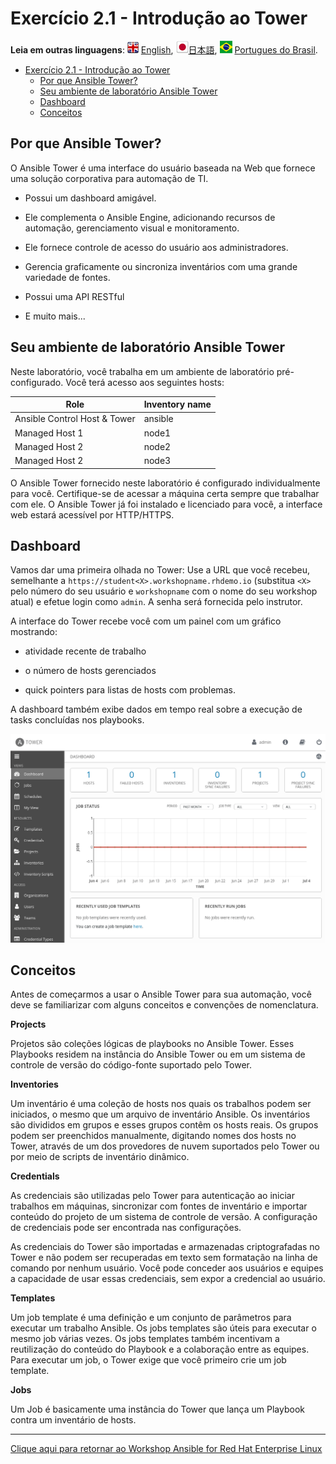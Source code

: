 # Exercício 2.1 - Introdução ao Tower

**Leia em outras linguagens**: ![uk](../../../images/uk.png) [English](README.md),  ![japan](../../../images/japan.png)[日本語](README.ja.md), ![brazil](../../../images/brazil.png) [Portugues do Brasil](README.pt-br.md).

   * [Exercício 2.1 - Introdução ao Tower](#exercício-21---introdução-ao-tower)
      * [Por que Ansible Tower?](#por-que-ansible-tower)
      * [Seu ambiente de laboratório Ansible Tower](#seu-ambiente-de-laboratório-ansible-tower)
      * [Dashboard](#dashboard)
      * [Conceitos](#conceitos)

## Por que Ansible Tower?

O Ansible Tower é uma interface do usuário baseada na Web que fornece uma solução corporativa para automação de TI.

  - Possui um dashboard amigável.

  - Ele complementa o Ansible Engine, adicionando recursos de automação, gerenciamento visual e monitoramento.

  - Ele fornece controle de acesso do usuário aos administradores.

  - Gerencia graficamente ou sincroniza inventários com uma grande variedade de fontes.

  - Possui uma API RESTful

  - E muito mais...

## Seu ambiente de laboratório Ansible Tower

Neste laboratório, você trabalha em um ambiente de laboratório pré-configurado. Você terá acesso aos seguintes hosts:

| Role                         | Inventory name |
| -----------------------------| ---------------|
| Ansible Control Host & Tower | ansible        |
| Managed Host 1               | node1          |
| Managed Host 2               | node2          |
| Managed Host 2               | node3          |

O Ansible Tower fornecido neste laboratório é configurado individualmente para você. Certifique-se de acessar a máquina certa sempre que trabalhar com ele. O Ansible Tower já foi instalado e licenciado para você, a interface web estará acessível por HTTP/HTTPS.

## Dashboard

Vamos dar uma primeira olhada no Tower: Use a URL que você recebeu, semelhante a `https://student<X>.workshopname.rhdemo.io` (substitua `<X>` pelo número do seu usuário e `workshopname` com o nome do seu workshop atual) e efetue login como `admin`. A senha será fornecida pelo instrutor.

A interface do Tower recebe você com um painel com um gráfico mostrando:

  - atividade recente de trabalho

  - o número de hosts gerenciados

  - quick pointers para listas de hosts com problemas.

A dashboard também exibe dados em tempo real sobre a execução de tasks concluídas nos playbooks.

![Ansible Tower Dashboard](images/dashboard.png)

## Conceitos

Antes de começarmos a usar o Ansible Tower para sua automação, você deve se familiarizar com alguns conceitos e convenções de nomenclatura.

**Projects**

Projetos são coleções lógicas de playbooks no Ansible Tower. Esses Playbooks residem na instância do Ansible Tower ou em um sistema de controle de versão do código-fonte suportado pelo Tower.

**Inventories**

Um inventário é uma coleção de hosts nos quais os trabalhos podem ser iniciados, o mesmo que um arquivo de inventário Ansible. Os inventários são divididos em grupos e esses grupos contêm os hosts reais. Os grupos podem ser preenchidos manualmente, digitando nomes dos hosts no Tower, através de um dos provedores de nuvem suportados pelo Tower ou por meio de scripts de inventário dinâmico.

**Credentials**

As credenciais são utilizadas pelo Tower para autenticação ao iniciar trabalhos em máquinas, sincronizar com fontes de inventário e importar conteúdo do projeto de um sistema de controle de versão. A configuração de credenciais pode ser encontrada nas configurações.

As credenciais do Tower são importadas e armazenadas criptografadas no Tower e não podem ser recuperadas em texto sem formatação na linha de comando por nenhum usuário. Você pode conceder aos usuários e equipes a capacidade de usar essas credenciais, sem expor a credencial ao usuário.

**Templates**

Um job template é uma definição e um conjunto de parâmetros para executar um trabalho Ansible. Os jobs templates são úteis para executar o mesmo job várias vezes. Os jobs templates também incentivam a reutilização do conteúdo do Playbook e a colaboração entre as equipes. Para executar um job, o Tower exige que você primeiro crie um job template.

**Jobs**

Um Job é basicamente uma instância do Tower que lança um Playbook contra um inventário de hosts.

----

[Clique aqui para retornar ao Workshop Ansible for Red Hat Enterprise Linux](../README.pt-br.md#seção-2---exercícios-do-ansible-tower)
